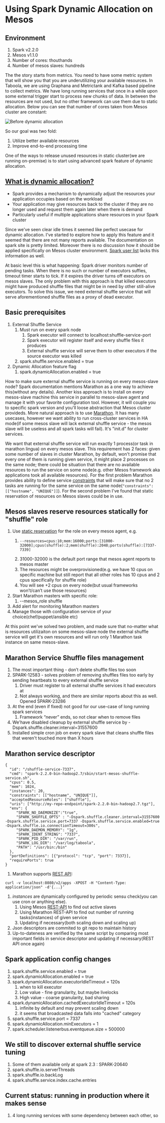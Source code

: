 # Using Spark Dynamic Allocation on Mesos

## Environment
1. Spark v2.2.0
1. Mesos v1.1.0
1. Number of cores: thouthands
1. Number of mesos slaves: hundreds

The the story starts from metrics. You need to have some metric system that will show you that you are underutilizing your available resources. 
In Taboola, we are using Graphana and Metrictank and Kafka based pipeline to collect metrics. 
We have long running services that once in a while upon some external trigger start to process new chunks of data. In between the resources are not used, but no other framework can use them due to static allocation. Below you can see that number of cores taken from Mesos cluster are constant:

![Before dynamic allocation](./before.png)

So our goal was two fold:
1. Utilize better available resources
1. Improve end-to-end processing time

One of the ways to release unused resources in static cluster(we are running on-premise) is to start using advanced spark feature of dynamic allocation.

## [What is dynamic allocation?](https://spark.apache.org/docs/latest/job-scheduling.html#configuration-and-setup) 
* Spark provides a mechanism to dynamically adjust the resources your application occupies based on the workload
* Your application may give resources back to the cluster if they are no longer used and request them again later when there is demand
* Particularly useful if multiple applications share resources in your Spark cluster

Since we've seen clear idle times it seemed like perfect usecase for dynamic allocation. I've started to explore how to apply this feature and it seemed that there are not many reports available. The documentation on spark site is pretty limited. Moreover there is no discussion how it should be applied specifically on Mesos cluster environment. [Spark user list](http://apache-spark-user-list.1001560.n3.nabble.com/) lacks this information as well.

At basic level this is what happening: Spark driver monitors number of pending tasks. When there is no such or number of executors suffies, timeout timer starts to tick. If it expires the driver turns off executors on mesos slaves. The only problem with this approach is that killed executors might have produced shuffle files that might be in need by other still-alive executors. To solve this issue, we need external shuffle service that will serve aforementioned shuffle files as a proxy of dead executor.

## Basic prerequisites
1. External Shuffle Service 
   1. Must run on every spark node
        1. Spark executor will connect to localhost:shuffle-service-port
        1. Spark executor will register itself and every shuffle files it produces
        1. External shuffle service will serve them to other executors if the source executor was killed
   1. spark.shuffle.service.enabled = true
1. Dynamic Allocation feature flag
   1. spark.dynamicAllocation.enabled = true

How to make sure external shuffle service is running on every mesos-slave node? Spark documentation mentions Marathon as a one way to achieve this(without any details). 
Another kiss approach is to install on every mesos-slave machine this service in parallel to mesos-slave agent and manage it with your favorite configuration tool. However, it will couple you to specific spark version and you'll loose abstraction that Mesos cluster provideds. 
More natural approach is to use [Marathon](https://mesosphere.github.io/marathon/). It has many usecases, however we want ability to run cross-cluster services in HA mode(if some mesos slave will lack external shuffle service - the mesos slave will be useless and all spark tasks will fail). It's "init.d" for cluster services.

We want that external shuffle service will run exactly 1 process(or task in marathon lingua) on every mesos slave. This requirement has 2 faces: given some number of slaves in cluster Marathon, by default, won't promise that every one of them is running given service, it might place 2 processes on the same node; there could be situation that there are no available resources to run the service on some node(e.g. other Mesos framework aka applications took all available resources). For the first problem Marathon provides ability to define service [constraints](http://mesosphere.github.io/marathon/docs/constraints.html) that will make sure that no 2 tasks are running for the same service on the same node(```"constraints": [["hostname", "UNIQUE"]]```). For the second problem I've found that static reservation of resources on Mesos slaves could be in use.
   
## Mesos slaves reserve resources statically for "shuffle" role
1. Use [static reservation](http://mesos.apache.org/documentation/latest/reservation/) for the role on every mesos agent, e.g.
   1. ```
      --resources=cpus:10;mem:16000;ports:[31000-32000];cpus(shuffle):2;mem(shuffle):2048;ports(shuffle):[7337-7339]
      ```
   1. 31000-32000 is the default port range that mesos agent reports to mesos master
   1. The resources might be overprovisioned(e.g. we have 10 cpus on specific machine but still report that all other roles has 10 cpus and 2 cpus specifically for shuffle role)
   1. You will see +2 cpus on every node(but usual frameworks won’t/can’t use those resources)
1. Start Marathon masters with specific role:
   1. --mesos_role shuffle
1. Add alert for monitoring Marathon masters
1. Manage those with configuration service of your choice(chef/puppet/ansible etc)

At this point we've solved two problem, and made sure that no-matter what is resources utilizaiton on some mesos-slave node the external shuffle service will get it's own resources and will run only 1 Marathon task instance on same mesos-slave. 

## Marathon Service Shuffle files management
1. The most important thing - don’t delete shuffle files too soon
1. SPARK-12583 - solves problem of removing shuffles files too early by sending heartbeats to every external shuffle service
   1. Driver must register to all external shuffle services it had executors at
   1. Not always working, and there are similar reports about this as well. Opened SPARK-23286
1. At the end (even if fixed) not good for our use-case of long running spark services
   1. Framework “never” ends, so not clear when to remove files
1. We'have disabled cleanup by external shuffle service by -Dspark.shuffle.cleaner.interval=31557600
1. Installed simple cron job on every spark slave that cleans shuffle files that weren't touched more than X hours

## Marathon service descriptor
```
{
  "id": "/shuffle-service-7337",
  "cmd": "spark-2.2.0-bin-hadoop2.7/sbin/start-mesos-shuffle-service.sh",
  "cpus": 0.5,
  "mem": 1024,
  "instances": 20,
  "constraints": [["hostname", "UNIQUE"]],
  "acceptedResourceRoles": ["shuffle"],
  "uris": ["http://my-repo-endpoint/spark-2.2.0-bin-hadoop2.7.tgz"],
  "env": {
     "SPARK_NO_DAEMONIZE":"true",
     "SPARK_SHUFFLE_OPTS" : "-Dspark.shuffle.cleaner.interval=31557600 -Dspark.shuffle.service.port=7337 -Dspark.shuffle.service.enabled=true -Dspark.shuffle.io.connectionTimeout=300s",
     "SPARK_DAEMON_MEMORY": "1g",
     "SPARK_IDENT_STRING": "7337",
     "SPARK_PID_DIR": "/var/run",
     "SPARK_LOG_DIR": "/var/log/taboola",
     "PATH": "/usr/bin:/bin"
  },
  "portDefinitions": [{"protocol": "tcp", "port": 7337}],
  "requirePorts": true
}
```
1. Marathon supports [REST API](http://mesosphere.github.io/marathon/api-console/index.html):
```
curl -v localhost:8080/v2/apps -XPOST -H "Content-Type: application/json" -d'{...}’
```
1. *instances* are dynamically configured by periodic sensu check(you can use cron or anything else). 
   1. Using Mesos [REST-API](http://mesos.apache.org/documentation/latest/endpoints/master/slaves/) to find out active slaves
   1. Using Marathon REST-API to find out number of running tasks(instances) of given service
   1. Updating if necessary(both scaling down and scaling up)
1. Json descriptors are commited to git repo to maintain history
1. Up-to-dateness are verified by the same script by comparing most important fields in service descriptor and updating if necessary(REST API once again)

## Spark application config changes
1. spark.shuffle.service.enabled = true
1. spark.dynamicAllocation.enabled = true
1. spark.dynamicAllocation.executorIdleTimeout = 120s 
   1. when to kill executor
   1. Low value - fine granularity, but maybe livelocks
   1. High value - coarse granularity, bad sharing
1. spark.dynamicAllocation.cachedExecutorIdleTimeout = 120s
   1. infinite by default and may prevent scaling down
   1. it seems that broadcasted data falls into "cached" category
1. spark.shuffle.service.port = 7337
1. spark.dynamicAllocation.minExecutors = 1
1. spark.scheduler.listenerbus.eventqueue.size = 500000

## We still to discover external shuffle service tuning
1. Some of them available only at spark 2.3 : SPARK-20640
1. spark.shuffle.io.serverThreads
1. spark.shuffle.io.backLog 
1. spark.shuffle.service.index.cache.entries 

## Current status: running in production where it makes sense
1. 4 long running services with some dependency between each other, so 




